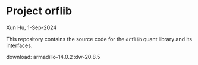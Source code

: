 # Project orflib

Xun Hu, 1-Sep-2024

This repository contains the source code for the `orflib` quant library and its interfaces.

download:
armadillo-14.0.2
xlw-20.8.5
